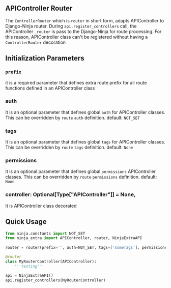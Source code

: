 ## APIController Router
The `ControllerRouter` which is `router` in short form, adapts APIController to Django-Ninja router.
During `api.register_controllers` call, the APIController `_router` is pass to the Django-Ninja for route processing.
For this reason, APIController class can't be registered without having a `ControllerRouter` decoration

## Initialization Parameters
### `prefix`
it is a required parameter that defines extra route prefix for all route functions defined in an APIController class

### auth
It is an optional parameter that defines global `auth` for APIController classes. This can be overridden by `route` `auth` definition. default: `NOT_SET`

### tags
It is an optional parameter that defines global `tags` for APIController classes. This can be overridden by `route` `tags` definition. default: `None`

### permissions
It is an optional parameter that defines global `permissions` APIController classes. This can be overridden by `route` `permissions` definition. default: `None`

### controller: Optional[Type["APIController"]] = None,
It is APIController class decorated

## Quick Usage
```python
from ninja.constants import NOT_SET
from ninja_extra import APIController, router, NinjaExtraAPI
 
router = router(prefix='', auth=NOT_SET, tags=['someTags'], permissions=[])

@router
class MyRouterController(APIController):
    '''testing'''

api = NinjaExtraAPI()
api.register_controllers(MyRouterController)
```